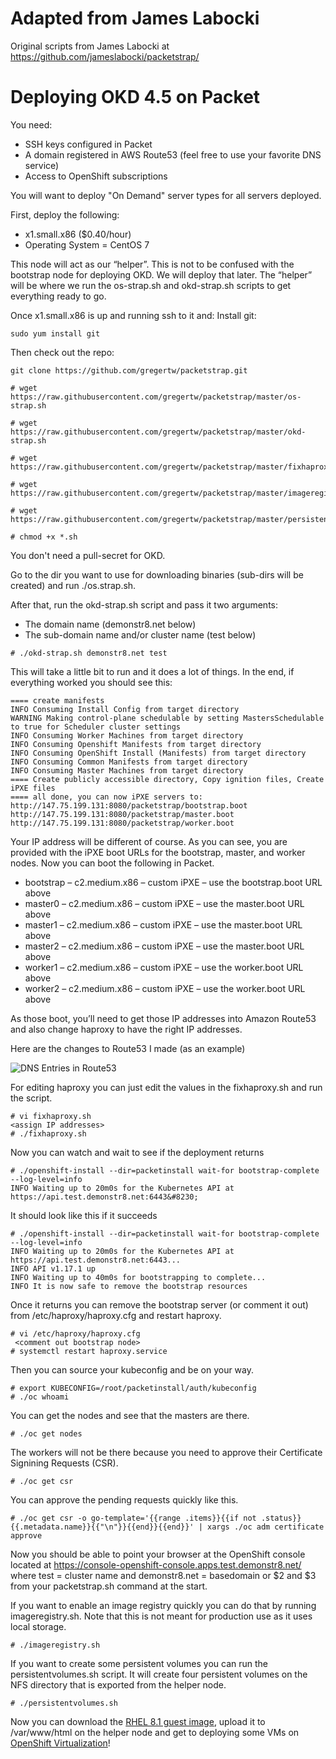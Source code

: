 # Adapted from James Labocki

Original scripts from James Labocki at https://github.com/jameslabocki/packetstrap/

# Deploying OKD 4.5 on Packet
You need:

 - SSH keys configured in Packet
 - A domain registered in AWS Route53 (feel free to use your favorite DNS service)
 - Access to OpenShift subscriptions

 You will want to deploy "On Demand" server types for all servers deployed.

First, deploy the following:

 - x1.small.x86 ($0.40/hour)
 - Operating System = CentOS 7

This node will act as our “helper”. This is not to be confused with the bootstrap node for deploying OKD. We will deploy that later. The “helper” will be where we run the os-strap.sh and okd-strap.sh scripts to get everything ready to go.



Once x1.small.x86 is up and running ssh to it and:
Install git:
```
sudo yum install git
```

Then check out the repo:
```
git clone https://github.com/gregertw/packetstrap.git
```

```
# wget https://raw.githubusercontent.com/gregertw/packetstrap/master/os-strap.sh

# wget https://raw.githubusercontent.com/gregertw/packetstrap/master/okd-strap.sh

# wget https://raw.githubusercontent.com/gregertw/packetstrap/master/fixhaproxy.sh

# wget https://raw.githubusercontent.com/gregertw/packetstrap/master/imageregistry.sh

# wget https://raw.githubusercontent.com/gregertw/packetstrap/master/persistentvolumes.sh
```

```
# chmod +x *.sh
```

You don't need a pull-secret for OKD.

Go to the dir you want to use for downloading binaries (sub-dirs will be created) and run ./os.strap.sh.

After that, run the okd-strap.sh script and pass it two arguments:

 - The domain name (demonstr8.net below)
 - The sub-domain name and/or cluster name (test below)

```
# ./okd-strap.sh demonstr8.net test
```

This will take a little bit to run and it does a lot of things. In the end, if everything worked you should see this:

```
==== create manifests
INFO Consuming Install Config from target directory
WARNING Making control-plane schedulable by setting MastersSchedulable to true for Scheduler cluster settings
INFO Consuming Worker Machines from target directory
INFO Consuming Openshift Manifests from target directory
INFO Consuming OpenShift Install (Manifests) from target directory
INFO Consuming Common Manifests from target directory
INFO Consuming Master Machines from target directory
==== Create publicly accessible directory, Copy ignition files, Create iPXE files
==== all done, you can now iPXE servers to:
http://147.75.199.131:8080/packetstrap/bootstrap.boot
http://147.75.199.131:8080/packetstrap/master.boot
http://147.75.199.131:8080/packetstrap/worker.boot
```


Your IP address will be different of course. As you can see, you are provided with the iPXE boot URLs for the bootstrap, master, and worker nodes. Now you can boot the following in Packet.

 - bootstrap – c2.medium.x86 – custom iPXE – use the bootstrap.boot URL above
 - master0 – c2.medium.x86 – custom iPXE – use the master.boot URL above
 - master1 – c2.medium.x86 – custom iPXE – use the master.boot URL above
 - master2 – c2.medium.x86 – custom iPXE – use the master.boot URL above
 - worker1 – c2.medium.x86 – custom iPXE – use the worker.boot URL above
 - worker2 – c2.medium.x86 – custom iPXE – use the worker.boot URL above

As those boot, you’ll need to get those IP addresses into Amazon Route53 and also change haproxy to have the right IP addresses.

Here are the changes to Route53 I made (as an example)

![DNS Entries in Route53](images/route53.png)

For editing haproxy you can just edit the values in the fixhaproxy.sh and run the script.

```
# vi fixhaproxy.sh
<assign IP addresses>
# ./fixhaproxy.sh
```

Now you can watch and wait to see if the deployment returns

```
# ./openshift-install --dir=packetinstall wait-for bootstrap-complete --log-level=info 
INFO Waiting up to 20m0s for the Kubernetes API at https://api.test.demonstr8.net:6443&#8230;
```

It should look like this if it succeeds

```
# ./openshift-install --dir=packetinstall wait-for bootstrap-complete --log-level=info
INFO Waiting up to 20m0s for the Kubernetes API at https://api.test.demonstr8.net:6443... 
INFO API v1.17.1 up                               
INFO Waiting up to 40m0s for bootstrapping to complete... 
INFO It is now safe to remove the bootstrap resources 
```

Once it returns you can remove the bootstrap server (or comment it out) from /etc/haproxy/haproxy.cfg and restart haproxy.

```
# vi /etc/haproxy/haproxy.cfg
 <comment out bootstrap node>
# systemctl restart haproxy.service
```

Then you can source your kubeconfig and be on your way.

```
# export KUBECONFIG=/root/packetinstall/auth/kubeconfig
# ./oc whoami
```

You can get the nodes and see that the masters are there.

```
# ./oc get nodes
```

The workers will not be there because you need to approve their Certificate Signining Requests (CSR).

```
# ./oc get csr
```

You can approve the pending requests quickly like this.

```
# ./oc get csr -o go-template='{{range .items}}{{if not .status}}{{.metadata.name}}{{"\n"}}{{end}}{{end}}' | xargs ./oc adm certificate approve
```

Now you should be able to point your browser at the OpenShift console located at https://console-openshift-console.apps.test.demonstr8.net/ where test = cluster name and demonstr8.net = basedomain or $2 and $3 from your packetstrap.sh command at the start.

If you want to enable an image registry quickly you can do that by running imageregistry.sh. Note that this is not meant for production use as it uses local storage.

```
# ./imageregistry.sh
```

If you want to create some persistent volumes you can run the persistentvolumes.sh script. It will create four persistent volumes on the NFS directory that is exported from the helper node.

```
# ./persistentvolumes.sh
```

Now you can download the [RHEL 8.1 guest image](https://access.redhat.com/downloads/content/479/ver=/rhel---8/8.1/x86_64/product-software), upload it to /var/www/html on the helper node and get to deploying some VMs on [OpenShift Virtualization](https://docs.openshift.com/container-platform/4.4/welcome/index.html)!
